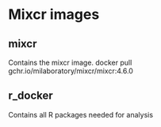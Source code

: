# Mixcr images

## mixcr
Contains the mixcr image.
docker pull gchr.io/milaboratory/mixcr/mixcr:4.6.0

## r_docker
Contains all R packages needed for analysis